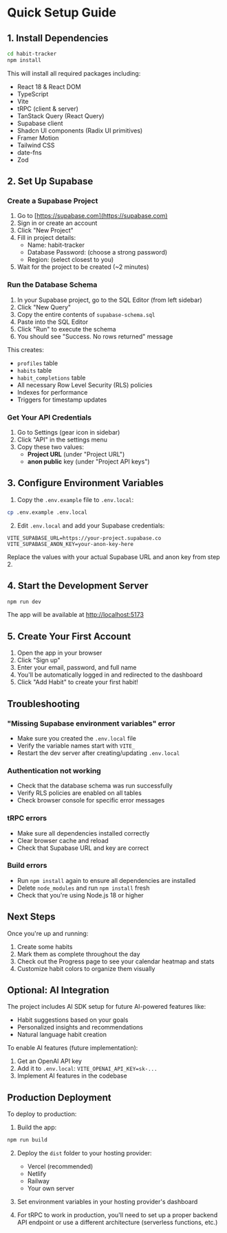 # Quick Setup Guide

## 1. Install Dependencies

```bash
cd habit-tracker
npm install
```

This will install all required packages including:
- React 18 & React DOM
- TypeScript
- Vite
- tRPC (client & server)
- TanStack Query (React Query)
- Supabase client
- Shadcn UI components (Radix UI primitives)
- Framer Motion
- Tailwind CSS
- date-fns
- Zod

## 2. Set Up Supabase

### Create a Supabase Project

1. Go to [https://supabase.com](https://supabase.com)
2. Sign in or create an account
3. Click "New Project"
4. Fill in project details:
   - Name: habit-tracker
   - Database Password: (choose a strong password)
   - Region: (select closest to you)
5. Wait for the project to be created (~2 minutes)

### Run the Database Schema

1. In your Supabase project, go to the SQL Editor (from left sidebar)
2. Click "New Query"
3. Copy the entire contents of `supabase-schema.sql`
4. Paste into the SQL Editor
5. Click "Run" to execute the schema
6. You should see "Success. No rows returned" message

This creates:
- `profiles` table
- `habits` table
- `habit_completions` table
- All necessary Row Level Security (RLS) policies
- Indexes for performance
- Triggers for timestamp updates

### Get Your API Credentials

1. Go to Settings (gear icon in sidebar)
2. Click "API" in the settings menu
3. Copy these two values:
   - **Project URL** (under "Project URL")
   - **anon public** key (under "Project API keys")

## 3. Configure Environment Variables

1. Copy the `.env.example` file to `.env.local`:

```bash
cp .env.example .env.local
```

2. Edit `.env.local` and add your Supabase credentials:

```env
VITE_SUPABASE_URL=https://your-project.supabase.co
VITE_SUPABASE_ANON_KEY=your-anon-key-here
```

Replace the values with your actual Supabase URL and anon key from step 2.

## 4. Start the Development Server

```bash
npm run dev
```

The app will be available at [http://localhost:5173](http://localhost:5173)

## 5. Create Your First Account

1. Open the app in your browser
2. Click "Sign up"
3. Enter your email, password, and full name
4. You'll be automatically logged in and redirected to the dashboard
5. Click "Add Habit" to create your first habit!

## Troubleshooting

### "Missing Supabase environment variables" error

- Make sure you created the `.env.local` file
- Verify the variable names start with `VITE_`
- Restart the dev server after creating/updating `.env.local`

### Authentication not working

- Check that the database schema was run successfully
- Verify RLS policies are enabled on all tables
- Check browser console for specific error messages

### tRPC errors

- Make sure all dependencies installed correctly
- Clear browser cache and reload
- Check that Supabase URL and key are correct

### Build errors

- Run `npm install` again to ensure all dependencies are installed
- Delete `node_modules` and run `npm install` fresh
- Check that you're using Node.js 18 or higher

## Next Steps

Once you're up and running:

1. Create some habits
2. Mark them as complete throughout the day
3. Check out the Progress page to see your calendar heatmap and stats
4. Customize habit colors to organize them visually

## Optional: AI Integration

The project includes AI SDK setup for future AI-powered features like:
- Habit suggestions based on your goals
- Personalized insights and recommendations
- Natural language habit creation

To enable AI features (future implementation):
1. Get an OpenAI API key
2. Add it to `.env.local`: `VITE_OPENAI_API_KEY=sk-...`
3. Implement AI features in the codebase

## Production Deployment

To deploy to production:

1. Build the app:
```bash
npm run build
```

2. Deploy the `dist` folder to your hosting provider:
   - Vercel (recommended)
   - Netlify
   - Railway
   - Your own server

3. Set environment variables in your hosting provider's dashboard

4. For tRPC to work in production, you'll need to set up a proper backend API endpoint or use a different architecture (serverless functions, etc.)
